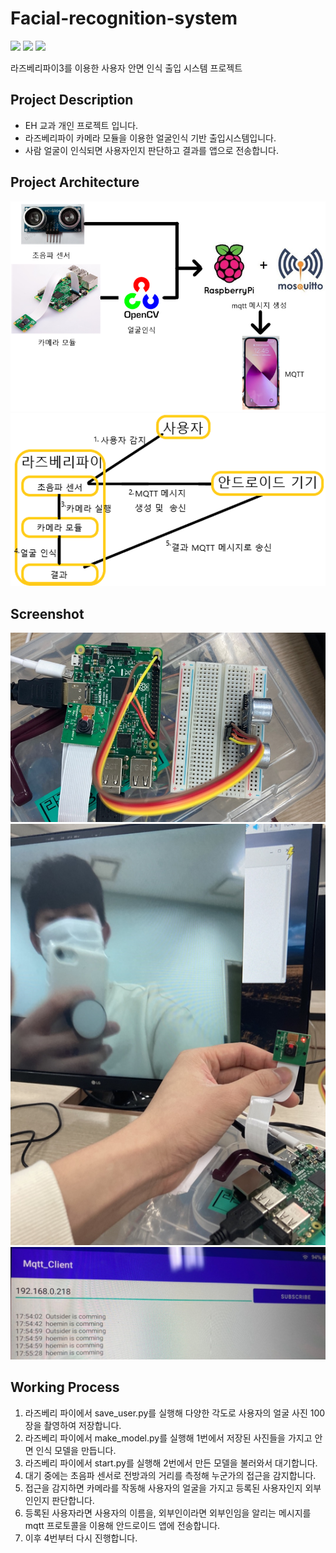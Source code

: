 # Facial-recognition-system
<p>
<!-- 
    Custom badge form
    아이콘 확인 사이트: https://simpleicons.org/
    <img src="https://img.shields.io/badge/기술명-원하는색상코드?&style=flat&logo=로고명&logoColor=로고색상"/>
 -->
    <img src="https://img.shields.io/badge/Python-3776AB?style=flat&logo=Python&logoColor=white">
    <img src="https://img.shields.io/badge/Android-3DDC84?style=flat&logo=Android&logoColor=white"/>
    <img src="https://img.shields.io/badge/Kotlin-7F52FF?style=flat&logo=Kotlin&logoColor=white"/>
</p>

라즈베리파이3를 이용한 사용자 안면 인식 출입 시스템 프로젝트

## Project Description
- EH 교과 개인 프로젝트 입니다.
- 라즈베리파이 카메라 모듈을 이용한 얼굴인식 기반 출입시스템입니다.
- 사람 얼굴이 인식되면 사용자인지 판단하고 결과를 앱으로 전송합니다.

## Project Architecture
<img src="./img/architecture.png">
<img src="./img/blockDiagram.png">

## Screenshot
<img src="./img/hardware.png">
<img src="./img/camera.png">
<img src="./img/software.png">

## Working Process
1. 라즈베리 파이에서 save_user.py를 실행해 다양한 각도로 사용자의 얼굴 사진 100장을 촬영하여 저장합니다.
2. 라즈베리 파이에서 make_model.py를 실행해 1번에서 저장된 사진들을 가지고 안면 인식 모델을 만듭니다.
3. 라즈베리 파이에서 start.py를 실행해 2번에서 만든 모델을 불러와서 대기합니다.
4. 대기 중에는 초음파 센서로 전방과의 거리를 측정해 누군가의 접근을 감지합니다.
5. 접근을 감지하면 카메라를 작동해 사용자의 얼굴을 가지고 등록된 사용자인지 외부인인지 판단합니다.
6. 등록된 사용자라면 사용자의 이름을, 외부인이라면 외부인임을 알리는 메시지를 mqtt 프로토콜을 이용해 안드로이드 앱에 전송합니다.
7. 이후 4번부터 다시 진행합니다.